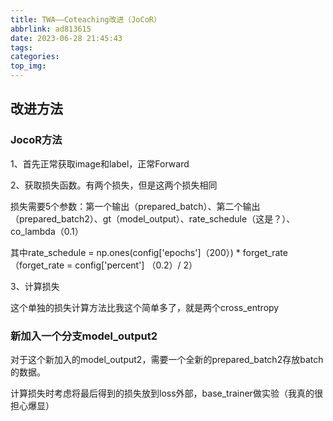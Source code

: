 ```yaml
---
title: TWA——Coteaching改进（JoCoR）
abbrlink: ad813615
date: 2023-06-28 21:45:43
tags:
categories:
top_img:
---
```


## 改进方法

### JocoR方法

1、首先正常获取image和label，正常Forward

2、获取损失函数。有两个损失，但是这两个损失相同

损失需要5个参数：第一个输出（prepared_batch）、第二个输出（prepared_batch2）、gt（model_output）、rate_schedule（这是？）、co_lambda（0.1）

其中rate_schedule = np.ones(config['epochs']（200）) * forget_rate（forget_rate = config['percent'] （0.2）/ 2）

3、计算损失

这个单独的损失计算方法比我这个简单多了，就是两个cross_entropy

### 新加入一个分支model_output2

对于这个新加入的model_output2，需要一个全新的prepared_batch2存放batch的数据。



计算损失时考虑将最后得到的损失放到loss外部，base_trainer做实验（我真的很担心爆显）

